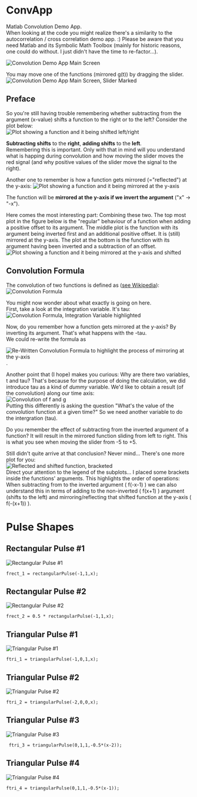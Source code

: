 # ConvApp
Matlab Convolution Demo App.  
When looking at the code you might realize there's a similarity to the autocorrelation / cross correlation demo app. :)  Please be aware that you need Matlab and its Symbolic Math Toolbox (mainly for historic reasons, one could do without. I just didn't have the time to re-factor...).

![Convolution Demo App Main Screen](app_screen.png)

You may move one of the functions (mirrored g(t)) by dragging the slider. 
![Convolution Demo App Main Screen, Slider Marked](app_screen_slider.png)

## Preface
So you're still having trouble remembering whether subtracting from the argument (x-value) shifts a function to the right or to the left? Consider the plot below:  
![Plot showing a function and it being shifted left/right](veranschaulichung_verschiebung_plusminus.png)

**Subtracting shifts** to the **right**, **adding shifts** to the **left**.  
Remembering this is important. Only with that in mind will you understand what is happing during convolution and how moving the slider moves the red signal (and why positive values of the slider move the signal to the right).

Another one to remember is how a function gets mirrored (="reflected") at the y-axis:
![Plot showing a function and it being mirrored at the y-axis](veranschaulichung_spiegelung_yachse.png)

The function will be **mirrored at the y-axis if we invert the argument** ("x" -> "-x").

Here comes the most interesting part: Combining these two. The top most plot in the figure below is the "regular" behaviour of a function when adding a positive offset to its argument. The middle plot is the function with its argument being inverted first and an additional positive offset. It is (still) mirrored at the y-axis. The plot at the bottom is the function with its argument having been inverted and a subtraction of an offset.
![Plot showing a function and it being mirrored at the y-axis and shifted](veranschaulichung_spiegelung_verschiebung_plusminus.png)

## Convolution Formula

The convolution of two functions is defined as ([see Wikipedia](https://en.wikipedia.org/wiki/Convolution)):  
![Convolution Formula](Screenshot_2021-04-16_Convolution-Wikipedia.png)

You might now wonder about what exactly is going on here.  
First, take a look at the integration variable. It's tau:  
![Convolution Formula, Integration Variable highlighted](Screenshot_2021-04-16_Convolution-Wikipedia_dtau.png)  

Now, do you remember how a function gets mirrored at the y-axis? By inverting its argument. That's what happens with the -tau.  
We could re-write the formula as 

![Re-Written Convolution Formula to highlight the process of mirroring at the y-axis](convolution_rewritten.png).

Another point that (I hope) makes you curious: Why are there two variables, t and tau? That's because for the purpose of doing the calculation, we did introduce tau as a kind of *dummy* variable. We'd like to obtain a result (of the convolution) along our time axis:  
![Convolution of f and g](faltung_f_g.png)  
Putting this differently is asking the question "What's the value of the convolution function at a given time?" So we need another variable to do the intergration (tau). 

Do you remember the effect of subtracting from the inverted argument of a function? It will result in the mirrored function sliding from left to right. This is what you see when moving the slider from -5 to +5.

Still didn't quite arrive at that conclusion? Never mind... There's one more plot for you:  
![Reflected and shifted function, bracketed](veranschaulichung_spiegelung_verschiebung_plusminus_klammerung.png)  
Direct your attention to the legend of the subplots... I placed some brackets inside the functions' arguments. This highlights the order of operations: When subtracting from to the inverted argument ( f(-x-1) ) we can also understand this in terms of adding to the non-inverted ( f(x+1) ) argument (shifts to the left) and mirroring/reflecting that shifted function at the y-axis ( f(-(x+1)) ).  


# Pulse Shapes

## Rectangular Pulse #1
![Rectangular Pulse #1](rectpulse_1.png)
```
frect_1 = rectangularPulse(-1,1,x);
```

## Rectangular Pulse #2
![Rectangular Pulse #2](rectpulse_2.png)
```
frect_2 = 0.5 * rectangularPulse(-1,1,x);
```


## Triangular Pulse #1
![Triangular Pulse #1](tripulse_1.png)
```
ftri_1 = triangularPulse(-1,0,1,x);
```

## Triangular Pulse #2
![Triangular Pulse #2](tripulse_2.png)
```
ftri_2 = triangularPulse(-2,0,0,x);
```

##  Triangular Pulse #3
![Triangular Pulse #3](tripulse_3.png)

```
 ftri_3 = triangularPulse(0,1,1,-0.5*(x-2));
```

##  Triangular Pulse #4
![Triangular Pulse #4](tripulse_4.png)

```
ftri_4 = triangularPulse(0,1,1,-0.5*(x-1));
```

